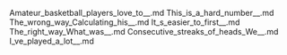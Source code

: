 Amateur_basketball_players_love_to__.md
This_is_a_hard_number__.md
The_wrong_way_Calculating_his__.md
It_s_easier_to_first__.md
The_right_way_What_was__.md
Consecutive_streaks_of_heads_We__.md
I_ve_played_a_lot__.md